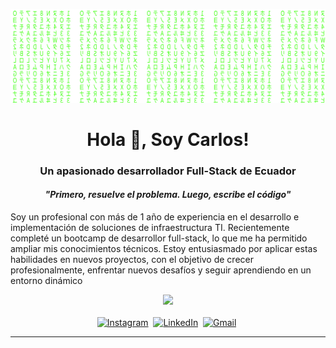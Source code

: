 [![Matrix SVG](https://raw.githubusercontent.com/Lsacro/Lsacro/refs/heads/main/assets/matrix.svg)](https://www.youtube.com/watch?v=UxqUIZ6kBTI)

<h1 align="center">Hola 👋, Soy Carlos!</h1>
<h3 align="center">Un apasionado desarrollador Full-Stack de Ecuador</h3>
<h4 align="center"><b><i>"Primero, resuelve el problema. Luego, escribe el código"</i></b></h4>
<p>Soy un profesional con más de 1 año de experiencia en el desarrollo e implementación de soluciones de infraestructura TI. Recientemente completé un bootcamp de desarrollor full-stack, lo que me ha permitido ampliar mis conocimientos técnicos. Estoy entusiasmado por aplicar estas habilidades en nuevos proyectos, con el objetivo de crecer profesionalmente, enfrentar nuevos desafíos y seguir aprendiendo en un entorno dinámico</p>
<div align="center">
  <a href="https://github.com/Lsacro">
  <img height="180em" src="https://github-readme-stats.vercel.app/api/top-langs/?username=Lsacro&layout=compact&langs_count=7&theme=dark"/>
</div>
<br>
<div align ="center"> 
<a href="https://www.instagram.com/carlsacro/"><img src="https://img.shields.io/badge/instagram-%23E4405F.svg?&style=for-the-badge&logo=instagram&logoColor=white" alt="Instagram" /></a>&nbsp;
<a href="https://www.linkedin.com/in/catrujillob/"><img src="https://img.shields.io/badge/linkedin-%230077B5.svg?&style=for-the-badge&logo=linkedin&logoColor=white" alt="LinkedIn" /></a>&nbsp;
<a href="mailto:catrujillob8@gmail.com@gmail.com"><img src="https://img.shields.io/badge/gmail-%23D14836.svg?&style=for-the-badge&logo=gmail&logoColor=white" alt="Gmail"/></a>&nbsp;
</div>

---
